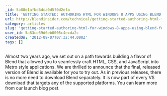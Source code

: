 ```yaml
---
_id: 5a88e1afbd6dca0d5f0d2efa
title: 'GETTING STARTED: AUTHORING HTML FOR WINDOWS 8 APPS USING BLEND FOR VS 2012'
url: http://blendinsider.com/technical/getting-started-authoring-html-for-windows-8-apps-using-blend-for-vs-2012-2012-08-30/
category: articles
slug: 'getting-started-authoring-html-for-windows-8-apps-using-blend-for-vs-2012'
user_id: 5a83ce59d6eb0005c4ecda2c
createdOn: '2012-09-07T07:32:44.000Z'
tags: []
---
```


Almost two years ago, we set out on a path towards building a flavor of Blend that allowed you to seamlessly craft HTML, CSS, and JavaScript into Metro style applications. We are thrilled to announce that the final, released version of Blend is available for you to try out. As in previous releases, there is no more need to download Blend separately. It is now part of every VS download that targets any of the supported platforms. You can learn more from our launch blog post.
